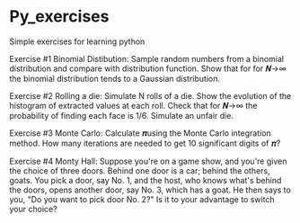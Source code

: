 # Py_exercises
Simple exercises for learning python

Exercise #1 Binomial Distibution:
Sample random numbers from a binomial distribution and compare with distribution function. Show that for for 𝑵→∞ the binomial distribution tends to a Gaussian distribution.

Exercise #2 Rolling a die:
Simulate N rolls of a die. Show the evolution of the histogram of extracted values at each roll. Check that for 𝑵→∞ the probability of finding each face is 1/6. Simulate an unfair die.

Exercise #3 Monte Carlo:
Calculate 𝝅using the Monte Carlo integration method. How many iterations are needed to get 10 significant digits of 𝝅?

Exercise #4 Monty Hall:
Suppose you're on a game show, and you're given the choice of three doors. Behind one door is a car; behind the others, goats. You pick a door, say No. 1, and the host, who knows what's behind the doors, opens another door, say No. 3, which has a goat.
He then says to you, "Do you want to pick door No. 2?" Is it to your advantage to switch your choice?


